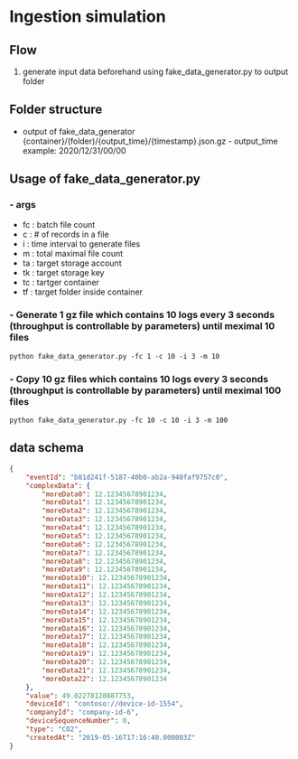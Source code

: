 # Ingestion simulation
## Flow
1.	generate input data beforehand using fake_data_generator.py
to output folder
## Folder structure
- output of fake_data_generator
  {container}/(folder)/{output_time}/{timestamp}.json.gz
		- output_time example: 2020/12/31/00/00

## Usage of fake_data_generator.py
### - args
- fc : batch file count
- c : # of records in a file
- i : time interval to generate files
- m : total maximal file count
- ta : target storage account
- tk : target storage key
- tc : tartger container
- tf : target folder inside container
### - Generate 1 gz file which contains 10 logs every 3 seconds (throughput is controllable by parameters) until meximal 10 files
```python fake_data_generator.py -fc 1 -c 10 -i 3 -m 10```
### - Copy 10 gz files which contains 10 logs every 3 seconds (throughput is controllable by parameters) until meximal 100 files
```python fake_data_generator.py -fc 10 -c 10 -i 3 -m 100```


## data schema
```json
{
    "eventId": "b81d241f-5187-40b0-ab2a-940faf9757c0",
    "complexData": {
        "moreData0": 12.12345678901234,
        "moreData1": 12.12345678901234,
        "moreData2": 12.12345678901234,
        "moreData3": 12.12345678901234,
        "moreData4": 12.12345678901234,
        "moreData5": 12.12345678901234,
        "moreData6": 12.12345678901234,
        "moreData7": 12.12345678901234,
        "moreData8": 12.12345678901234,
        "moreData9": 12.12345678901234,
        "moreData10": 12.12345678901234,
        "moreData11": 12.12345678901234,
        "moreData12": 12.12345678901234,
        "moreData13": 12.12345678901234,
        "moreData14": 12.12345678901234,
        "moreData15": 12.12345678901234,
        "moreData16": 12.12345678901234,
        "moreData17": 12.12345678901234,
        "moreData18": 12.12345678901234,
        "moreData19": 12.12345678901234,
        "moreData20": 12.12345678901234,
        "moreData21": 12.12345678901234,
        "moreData22": 12.12345678901234
    },
    "value": 49.02278128887753,
	"deviceId": "contoso://device-id-1554",
	"companyId": "company-id-6",
    "deviceSequenceNumber": 0,
    "type": "CO2",
    "createdAt": "2019-05-16T17:16:40.000003Z"
}
```